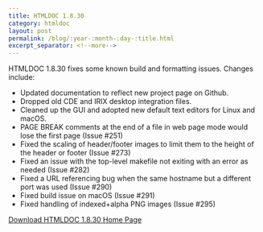 ```yaml
---
title: HTMLDOC 1.8.30
category: htmldoc
layout: post
permalink: /blog/:year-:month-:day-:title.html
excerpt_separator: <!--more-->
---
```


HTMLDOC 1.8.30 fixes some known build and formatting issues. Changes include:

- Updated documentation to reflect new project page on Github.
- Dropped old CDE and IRIX desktop integration files.
- Cleaned up the GUI and adopted new default text editors for Linux and macOS.
- PAGE BREAK comments at the end of a file in web page mode would lose the first page (Issue #251)
- Fixed the scaling of header/footer images to limit them to the height of the header or footer (Issue #273)
- Fixed an issue with the top-level makefile not exiting with an error as needed (Issue #282)
- Fixed a URL referencing bug when the same hostname but a different port was used (Issue #290)
- Fixed build issue on macOS (Issue #291)
- Fixed handling of indexed+alpha PNG images (Issue #295)

<a class="btn btn-primary" href="https://github.com/michaelrsweet/htmldoc/releases/tag/v1.8.30">Download HTMLDOC 1.8.30 <span class="glyphicon glyphicon-download-alt" aria-hidden="true"></span></a>
<a class="btn btn-default" href="/htmldoc/index.html">Home Page <span class="glyphicon glyphicon-home" aria-hidden="true"></span></a>

